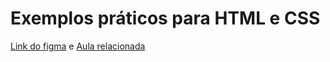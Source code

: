 # Exemplos práticos para HTML e CSS

[Link do figma](https://www.figma.com/design/vicrm7pnYjOvRwjLFrYHfd/Pr%C3%A1tica-de-HTML-e-CSS---BNB-Turma-2?node-id=0-1&t=FMi0bJDQcKwKSUWi-1)
e
[Aula relacionada](https://www.notion.so/Introdu-o-ao-CSS-d8ce323c35f941ceb573cfc19f3d8518)
